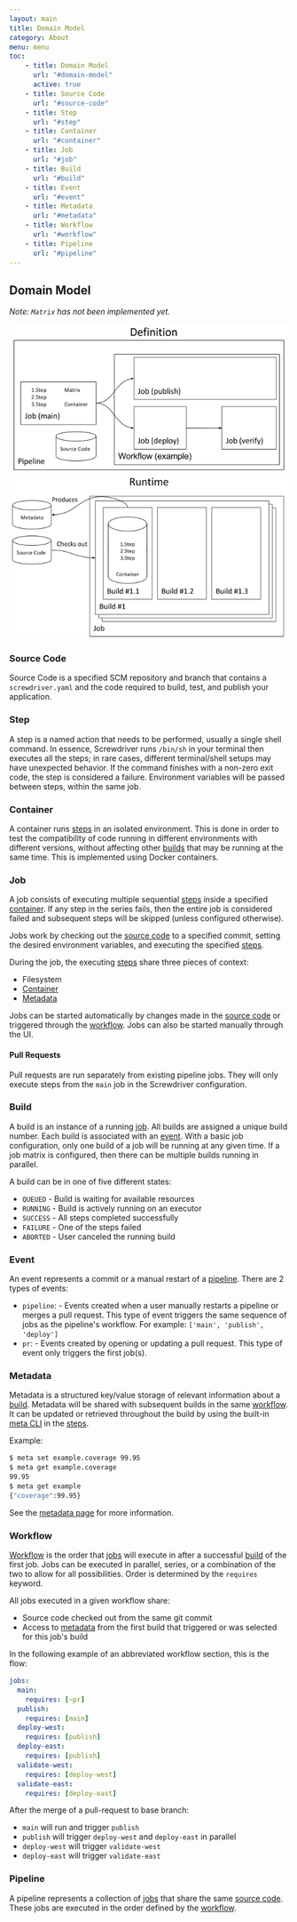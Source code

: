 ```yaml
---
layout: main
title: Domain Model
category: About
menu: menu
toc:
    - title: Domain Model
      url: "#domain-model"
      active: true
    - title: Source Code
      url: "#source-code"
    - title: Step
      url: "#step"
    - title: Container
      url: "#container"
    - title: Job
      url: "#job"
    - title: Build
      url: "#build"
    - title: Event
      url: "#event"
    - title: Metadata
      url: "#metadata"
    - title: Workflow
      url: "#workflow"
    - title: Pipeline
      url: "#pipeline"
---
```

## Domain Model

_Note: `Matrix` has not been implemented yet._

![Definition](../assets/definition-model.png)
![Runtime](../assets/runtime-model.png)

### Source Code

Source Code is a specified SCM repository and branch that contains a `screwdriver.yaml` and the code required to build, test, and publish your application.

### Step

A step is a named action that needs to be performed, usually a single shell command. In essence, Screwdriver runs `/bin/sh` in your terminal then executes all the steps; in rare cases, different terminal/shell setups may have unexpected behavior. If the command finishes with a non-zero exit code, the step is considered a failure. Environment variables will be passed between steps, within the same job.

### Container

A container runs [steps] in an isolated environment. This is done in order to test the compatibility of code running in different environments with different versions, without affecting other [builds] that may be running at the same time. This is implemented using Docker containers.

### Job

A job consists of executing multiple sequential [steps] inside a specified [container]. If any step in the series fails, then the entire job is considered failed and subsequent steps will be skipped (unless configured otherwise).

Jobs work by checking out the [source code] to a specified commit, setting the desired environment variables, and executing the specified [steps].

During the job, the executing [steps] share three pieces of context:

 - Filesystem
 - [Container]
 - [Metadata]

Jobs can be started automatically by changes made in the [source code] or triggered through the [workflow]. Jobs can also be started manually through the UI.

#### Pull Requests

Pull requests are run separately from existing pipeline jobs. They will only execute steps from the `main` job in the Screwdriver configuration.

### Build

A build is an instance of a running [job]. All builds are assigned a unique build number. Each build is associated with an [event]. With a basic job configuration, only one build of a job will be running at any given time. If a job matrix is configured, then there can be multiple builds running in parallel.

A build can be in one of five different states:

 - `QUEUED` - Build is waiting for available resources
 - `RUNNING` - Build is actively running on an executor
 - `SUCCESS` - All steps completed successfully
 - `FAILURE` - One of the steps failed
 - `ABORTED` - User canceled the running build

### Event

An event represents a commit or a manual restart of a [pipeline]. There are 2 types of events:

- `pipeline`: - Events created when a user manually restarts a pipeline or merges a pull request. This type of event triggers the same sequence of jobs as the pipeline's workflow. For example: `['main', 'publish', 'deploy']`
- `pr`:  - Events created by opening or updating a pull request. This type of event only triggers the first job(s).

### Metadata

Metadata is a structured key/value storage of relevant information about a [build]. Metadata will be shared with subsequent builds in the same [workflow]. It can be updated or retrieved throughout the build by using the built-in [meta CLI](https://github.com/screwdriver-cd/meta-cli) in the [steps].

Example:
```bash
$ meta set example.coverage 99.95
$ meta get example.coverage
99.95
$ meta get example
{"coverage":99.95}
```

See the [metadata page](../../user-guide/metadata) for more information.

### Workflow

[Workflow](../../user-guide/configuration/workflow) is the order that [jobs] will execute in after a successful [build] of the first job. Jobs can be executed in parallel, series, or a combination of the two to allow for all possibilities. Order is determined by the `requires` keyword.

All jobs executed in a given workflow share:

 - Source code checked out from the same git commit
 - Access to [metadata] from the first build that triggered or was selected for this job's build

In the following example of an abbreviated workflow section, this is the flow:
```yaml
jobs:
  main:
    requires: [~pr]
  publish:
    requires: [main]
  deploy-west:
    requires: [publish]
  deploy-east:
    requires: [publish]
  validate-west:
    requires: [deploy-west]
  validate-east:
    requires: [deploy-east]
```

After the merge of a pull-request to base branch:

 - `main` will run and trigger `publish`
 - `publish` will trigger `deploy-west` and `deploy-east` in parallel
 - `deploy-west` will trigger `validate-west`
 - `deploy-east` will trigger `validate-east`

### Pipeline

A pipeline represents a collection of [jobs] that share the same [source code]. These jobs are executed in the order defined by the [workflow].


[steps]: #step
[job]: #job
[jobs]: #job
[metadata]: #metadata
[builds]: #build
[build]: #build
[event]: #event
[pipeline]: #pipeline
[container]: #container
[containers]: #container
[workflow]: #workflow
[source code]: #source-code

